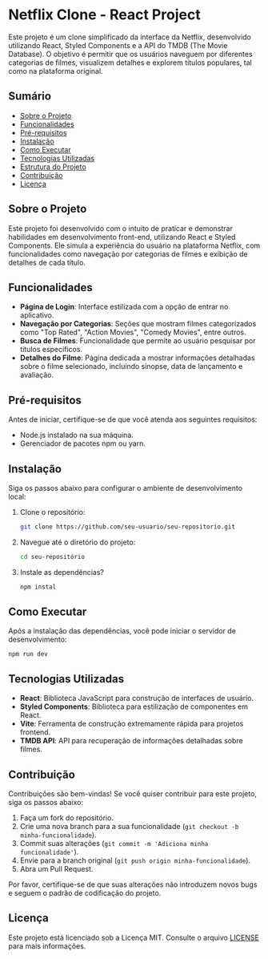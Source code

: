 # Netflix Clone - React Project

Este projeto é um clone simplificado da interface da Netflix, desenvolvido utilizando React, Styled Components e a API do TMDB (The Movie Database). O objetivo é permitir que os usuários naveguem por diferentes categorias de filmes, visualizem detalhes e explorem títulos populares, tal como na plataforma original.

## Sumário

- [Sobre o Projeto](#sobre-o-projeto)
- [Funcionalidades](#funcionalidades)
- [Pré-requisitos](#pré-requisitos)
- [Instalação](#instalação)
- [Como Executar](#como-executar)
- [Tecnologias Utilizadas](#tecnologias-utilizadas)
- [Estrutura do Projeto](#estrutura-do-projeto)
- [Contribuição](#contribuição)
- [Licença](#licença)

## Sobre o Projeto

Este projeto foi desenvolvido com o intuito de praticar e demonstrar habilidades em desenvolvimento front-end, utilizando React e Styled Components. Ele simula a experiência do usuário na plataforma Netflix, com funcionalidades como navegação por categorias de filmes e exibição de detalhes de cada título.

## Funcionalidades

- **Página de Login**: Interface estilizada com a opção de entrar no aplicativo.
- **Navegação por Categorias**: Seções que mostram filmes categorizados como "Top Rated", "Action Movies", "Comedy Movies", entre outros.
- **Busca de Filmes**: Funcionalidade que permite ao usuário pesquisar por títulos específicos.
- **Detalhes do Filme**: Página dedicada a mostrar informações detalhadas sobre o filme selecionado, incluindo sinopse, data de lançamento e avaliação.

## Pré-requisitos

Antes de iniciar, certifique-se de que você atenda aos seguintes requisitos:

- Node.js instalado na sua máquina.
- Gerenciador de pacotes npm ou yarn.

## Instalação

Siga os passos abaixo para configurar o ambiente de desenvolvimento local:

1. Clone o repositório:

   ```bash
   git clone https://github.com/seu-usuario/seu-repositorio.git

2. Navegue até o diretório do projeto:

   ```bash
   cd seu-repositório

  3. Instale as dependências?

      ```bash
      npm instal

## Como Executar

Após a instalação das dependências, você pode iniciar o servidor de desenvolvimento:

    
    npm run dev

  ## Tecnologias Utilizadas

- **React**: Biblioteca JavaScript para construção de interfaces de usuário.
- **Styled Components**: Biblioteca para estilização de componentes em React.
- **Vite**: Ferramenta de construção extremamente rápida para projetos frontend.
- **TMDB API**: API para recuperação de informações detalhadas sobre filmes.

## Contribuição

Contribuições são bem-vindas! Se você quiser contribuir para este projeto, siga os passos abaixo:

1. Faça um fork do repositório.
2. Crie uma nova branch para a sua funcionalidade (`git checkout -b minha-funcionalidade`).
3. Commit suas alterações (`git commit -m 'Adiciona minha funcionalidade'`).
4. Envie para a branch original (`git push origin minha-funcionalidade`).
5. Abra um Pull Request.

Por favor, certifique-se de que suas alterações não introduzem novos bugs e seguem o padrão de codificação do projeto.

## Licença

Este projeto está licenciado sob a Licença MIT. Consulte o arquivo [LICENSE](./LICENSE) para mais informações.
